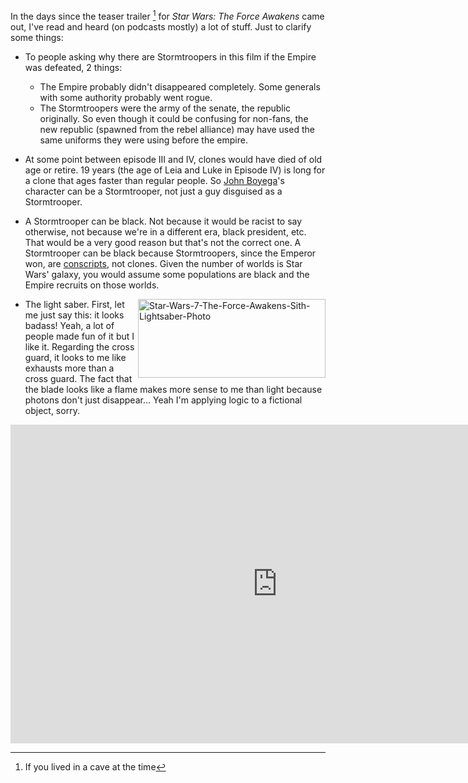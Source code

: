 In the days since the teaser trailer [^1] for *Star Wars: The Force Awakens* came out, I've read and heard (on podcasts mostly) a lot of stuff. Just to clarify some things:

* To people asking why there are Stormtroopers in this film if the Empire was defeated, 2 things:
  * The Empire probably didn't disappeared completely. Some generals with some authority probably went rogue.
  * The Stormtroopers were the army of the senate, the republic originally. So even though it could be confusing for non-fans, the new republic (spawned from the rebel alliance) may have used the same uniforms they were using before the empire.

* At some point between episode III and IV, clones would have died of old age or retire. 19 years (the age of Leia and Luke in Episode IV) is long for a clone that ages faster than regular people. So [John Boyega](http://www.imdb.com/name/nm3915784/)'s character can be a Stormtrooper, not just a guy disguised as a Stormtrooper.

* A Stormtrooper can be black. Not because it would be racist to say otherwise, not because we're in a different era, black president, etc. That would be a very good reason but that's not the correct one. A Stormtrooper can be black because Stormtroopers, since the Emperor won, are [conscripts](http://en.wikipedia.org/wiki/Conscription), not clones. Given the number of worlds is Star Wars' galaxy, you would assume some populations are black and the Empire recruits on those worlds.

* <img src="/images/2015/02/Star-Wars-7-The-Force-Awakens-Sith-Lightsaber-Photo-300x126.jpg" alt="Star-Wars-7-The-Force-Awakens-Sith-Lightsaber-Photo" width="300" height="126" style="float:right;"/> The light saber. First, let me just say this: it looks badass! Yeah, a lot of people made fun of it but I like it. Regarding the cross guard, it looks to me like exhausts more than a cross guard. The fact that the blade looks like a flame makes more sense to me than light because photons don't just disappear... Yeah I'm applying logic to a fictional object, sorry.


[^1]: If you lived in a cave at the time
<iframe width="854" height="510" src="https://www.youtube.com/embed/erLk59H86ww" frameborder="0" allowfullscreen></iframe>
